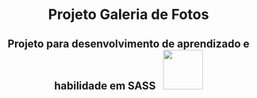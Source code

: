 <div align="center">

# Projeto Galeria de Fotos 

## Projeto para desenvolvimento de aprendizado e habilidade em SASS&nbsp;&nbsp;&nbsp;<img height="80em" src="https://cdn.jsdelivr.net/gh/devicons/devicon/icons/sass/sass-original.svg" />


          
